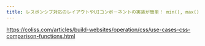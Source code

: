 ```yaml
---
title: レスポンシブ対応のレイアウトやUIコンポーネントの実装が簡単！ min(), max(), clamp() の便利な使い方を詳しく解説 | コリス
---
```


https://coliss.com/articles/build-websites/operation/css/use-cases-css-comparison-functions.html

